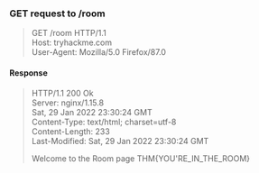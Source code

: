 ### GET request to /room
> GET /room HTTP/1.1  
> Host: tryhackme.com  
> User-Agent: Mozilla/5.0 Firefox/87.0
#### Response
> HTTP/1.1 200 Ok  
> Server: nginx/1.15.8  
> Sat, 29 Jan 2022 23:30:24 GMT  
> Content-Type: text/html; charset=utf-8  
> Content-Length: 233  
> Last-Modified: Sat, 29 Jan 2022 23:30:24 GMT  
>   
> <html>  
> <head>  
>     <title>TryHackMe</title>  
> </head>  
> <body>  
>     Welcome to the Room page THM{YOU'RE_IN_THE_ROOM}  
> </body>  
> </html>  
